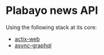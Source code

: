 # Plabayo news API

Using the following stack at its core:

- [actix-web](https://actix.rs/docs/getting-started/)
- [async-graphql](https://async-graphql.github.io/async-graphql/en/introduction.html)
